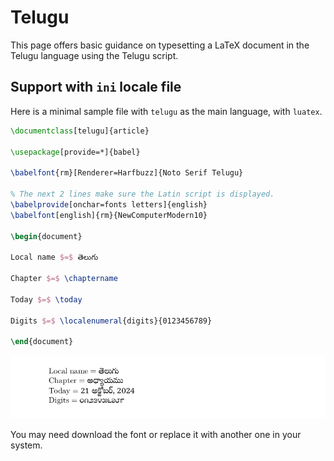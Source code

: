 # Telugu

This page offers basic guidance on typesetting a LaTeX document in the
Telugu language using the Telugu script.

## Support with `ini` locale file

Here is a minimal sample file with `telugu` as the main language, with `luatex`.

```tex
\documentclass[telugu]{article}

\usepackage[provide=*]{babel}

\babelfont{rm}[Renderer=Harfbuzz]{Noto Serif Telugu}

% The next 2 lines make sure the Latin script is displayed.
\babelprovide[onchar=fonts letters]{english}
\babelfont[english]{rm}{NewComputerModern10}

\begin{document}

Local name $=$ తెలుగు

Chapter $=$ \chaptername

Today $=$ \today

Digits $=$ \localenumeral{digits}{0123456789}

\end{document}
```

![](../media/locale-telugu.png)

You may need download the font or replace it with another one in your
system.